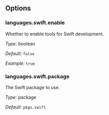 [comment]: # (Do not edit this file as it is autogenerated. Go to docs/individual-docs if you want to make edits.)


[comment]: # (Please add your documentation on top of this line)

## Options

### languages\.swift\.enable

Whether to enable tools for Swift development\.



*Type:*
boolean



*Default:*
` false `



*Example:*
` true `



### languages\.swift\.package



The Swift package to use\.



*Type:*
package



*Default:*
` pkgs.swift `
